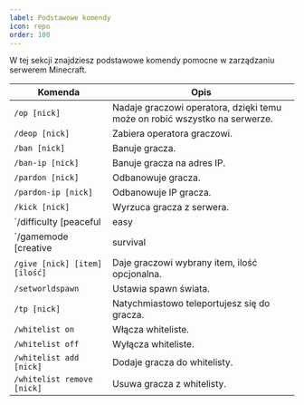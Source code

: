 ```yaml
---
label: Podstawowe komendy
icon: repo
order: 100
---
```


W tej sekcji znajdziesz podstawowe komendy pomocne w zarządzaniu serwerem Minecraft.

 Komenda                | Opis
------------------------|----------------------------------------------------------------------------
 `/op [nick]`           | Nadaje graczowi operatora, dzięki temu może on robić wszystko na serwerze. 
 `/deop [nick]`         | Zabiera operatora graczowi.
 `/ban [nick]`          | Banuje gracza.
 `/ban-ip [nick]`       | Banuje gracza na adres IP.
 `/pardon [nick]`       | Odbanowuje gracza.
 `/pardon-ip [nick]`       | Odbanowuje IP gracza.
 `/kick [nick]`       | Wyrzuca gracza z serwera.
 `/difficulty [peaceful|easy|normal|hard]` | Zmienia poziom trudności z poziomu serwera.
 `/gamemode [creative|survival|adventure|spectator]` | Zmienia tryb gry gracza.
 `/give [nick] [item] [ilość]`       | Daje graczowi wybrany item, ilość opcjonalna.
 `/setworldspawn`       | Ustawia spawn świata.
 `/tp [nick]`       | Natychmiastowo teleportujesz się do gracza.
 `/whitelist on`       | Włącza whiteliste.
 `/whitelist off`       | Wyłącza whiteliste.
 `/whitelist add [nick]`       | Dodaje gracza do whitelisty.
 `/whitelist remove [nick]`       | Usuwa gracza z whitelisty.
